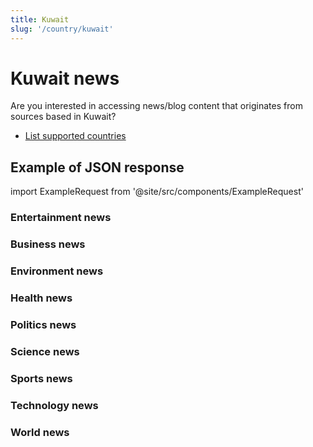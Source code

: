 ```yaml
---
title: Kuwait
slug: '/country/kuwait'
---
```


# Kuwait news

Are you interested in accessing news/blog content that originates from sources based in Kuwait?

- [List supported countries](/get-articles/countries)

## Example of JSON response

import ExampleRequest from '@site/src/components/ExampleRequest'

### Entertainment news
<ExampleRequest url="https://api.apitube.io/v1/news/articles?limit=2&category=news/Arts_and_Entertainment&country=kw"></ExampleRequest>

### Business news
<ExampleRequest url="https://api.apitube.io/v1/news/articles?limit=2&category=news/Business&country=kw"></ExampleRequest>

### Environment news
<ExampleRequest url="https://api.apitube.io/v1/news/articles?limit=2&category=news/Environment&country=kw"></ExampleRequest>

### Health news
<ExampleRequest url="https://api.apitube.io/v1/news/articles?limit=2&category=news/Health&country=kw"></ExampleRequest>

### Politics news
<ExampleRequest url="https://api.apitube.io/v1/news/articles?limit=2&category=news/Politics&country=kw"></ExampleRequest>

### Science news
<ExampleRequest url="https://api.apitube.io/v1/news/articles?limit=2&category=news/Science&country=kw"></ExampleRequest>

### Sports news
<ExampleRequest url="https://api.apitube.io/v1/news/articles?limit=2&category=news/Sports&country=kw"></ExampleRequest>

### Technology news
<ExampleRequest url="https://api.apitube.io/v1/news/articles?limit=2&category=news/Technology&country=kw"></ExampleRequest>

### World news
<ExampleRequest url="https://api.apitube.io/v1/news/articles?limit=2&category=news/World&country=kw"></ExampleRequest>
